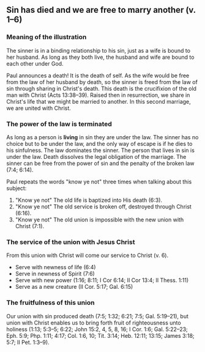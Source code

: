 ## Sin has died and we are free to marry another (v. 1–6)

### Meaning of the illustration

The sinner is in a binding relationship to his sin, just as a wife is bound to her husband. As long as they both live, the husband and wife are bound to each other under God.

Paul announces a death! It is the death of self. As the wife would be free from the law of her husband by death, so the sinner is freed from the law of sin through sharing in Christ's death. This death is the crucifixion of the old man with Christ (Acts 13:38–39). Raised then in resurrection, we share in Christ's life that we might be married to another. In this second marriage, we are united with Christ.

### The power of the law is terminated

As long as a person is **living** in sin they are under the law. The sinner has no choice but to be under the law, and the only way of escape is if he dies to his sinfulness. The law dominates the sinner. The person that lives in sin is under the law. Death dissolves the legal obligation of the marriage. The sinner can be free from the power of sin and the penalty of the broken law (7:4; 6:14).

Paul repeats the words "know ye not" three times when talking about this subject:

1. "Know ye not" The old life is baptized into His death (6:3).
2. "Know ye not" The old service is broken off, destroyed through Christ (6:16).
3. "Know ye not" The old union is impossible with the new union with Christ (7:1).

### The service of the union with Jesus Christ

From this union with Christ will come our service to Christ (v. 6).

- Serve with newness of life (6:4)
- Serve in newness of Spirit (7:6)
- Serve with new power (1:16; 8:11; I Cor 6:14; II Cor 13:4; II Thess. 1:11)
- Serve as a new creature (II Cor. 5:17; Gal. 6:15)

### The fruitfulness of this union

Our union with sin produced death (7:5; 1:32; 6:21; 7:5; Gal. 5:19–21), but union with Christ enables us to bring forth fruit of righteousness unto holiness (1:13; 5:3–5; 6:22; John 15:2, 4, 5, 8, 16; I Cor. 1:6; Gal. 5:22–23; Eph. 5:9; Php. 1:11; 4:17; Col. 1:6, 10; Tit. 3:14; Heb. 12:11; 13:15; James 3:18; 5:7; II Pet. 1:3–9).
